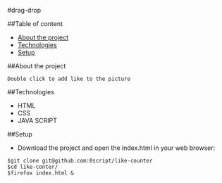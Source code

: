 #drag-drop

##Table of content
* [About the project](#about-the-project)
* [Technologies](#technologies)
* [Setup](#setup)

##About the project

    Double click to add like to the picture

##Technologies

* HTML
* CSS
* JAVA SCRIPT

##Setup

* Download the project and open the index.html in your web browser:

```shell
$git clone git@github.com:0script/like-counter
$cd like-conter/
$firefox index.html &
```